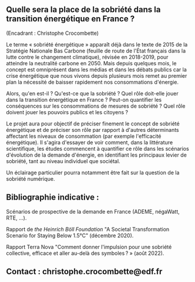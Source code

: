 ## Quelle sera la place de la sobriété dans la transition énergétique en France ?

(Encadrant : Christophe Crocombette)

Le terme « sobriété énergétique » apparaît déjà dans le texte de 2015 de
la Stratégie Nationale Bas Carbone (feuille de route de l\'État français
dans la lutte contre le changement climatique), révisée en 2018-2019,
pour atteindre la neutralité carbone en 2050. Mais depuis quelques mois,
le concept est omniprésent dans les médias et dans les débats publics
car la crise énergétique que nous vivons depuis plusieurs mois remet au
premier plan la nécessité de baisser rapidement nos consommations
d'énergie.

Alors, qu'en est-il ? Qu'est-ce que la sobriété ? Quel rôle doit-elle
jouer dans la transition énergétique en France ? Peut-on quantifier les
conséquences sur les consommations de mesures de sobriété ? Quel rôle
doivent jouer les pouvoirs publics et les citoyens ?

Le projet aura pour objectif de préciser finement le concept de sobriété
énergétique et de préciser son rôle par rapport à d'autres déterminants
affectant les niveaux de consommation (par exemple l'efficacité
énergétique). Il s'agira d'essayer de voir comment, dans la littérature
scientifique, les études commencent à quantifier ce rôle dans les
scénarios d'évolution de la demande d'énergie, en identifiant les
principaux levier de sobriété, tant au niveau individuel que sociétal.

Un éclairage particulier pourra notamment être fait sur la question de
la sobriété numérique.

## Bibliographie indicative :

Scénarios de prospective de la demande en France (ADEME, négaWatt, RTE,
...).

Rapport de *the Heinrich Böll Foundation* "A Societal Transformation
Scenario for Staying Below 1.5°C" (décembre 2020).

Rapport Terra Nova "Comment donner l'impulsion pour une sobriété
collective, efficace et aller au-delà des symboles ? » (août 2022).

## Contact : christophe.crocombette\@edf.fr
